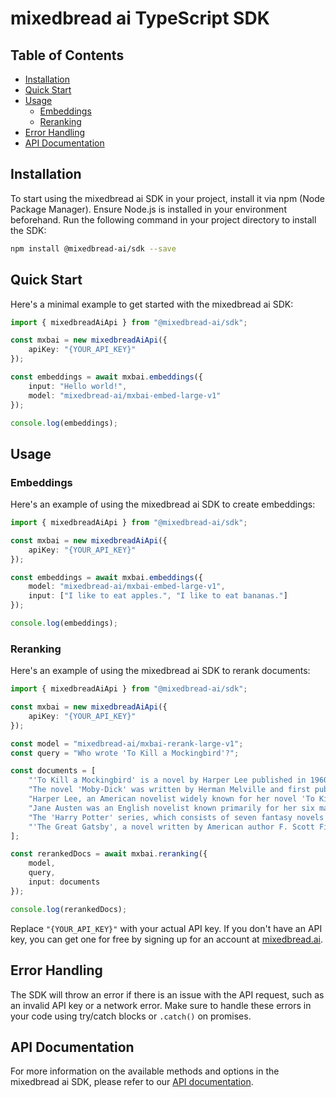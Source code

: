 # mixedbread ai TypeScript SDK

## Table of Contents
- [Installation](#installation)
- [Quick Start](#quick-start)
- [Usage](#usage)
  - [Embeddings](#embeddings)
  - [Reranking](#reranking)
- [Error Handling](#error-handling)
- [API Documentation](#api-documentation)

## Installation

To start using the mixedbread ai SDK in your project, install it via npm (Node Package Manager). Ensure Node.js is installed in your environment beforehand. Run the following command in your project directory to install the SDK:

```bash
npm install @mixedbread-ai/sdk --save
```

## Quick Start
Here's a minimal example to get started with the mixedbread ai SDK:
```typescript
import { mixedbreadAiApi } from "@mixedbread-ai/sdk";

const mxbai = new mixedbreadAiApi({
    apiKey: "{YOUR_API_KEY}"
});

const embeddings = await mxbai.embeddings({
    input: "Hello world!",
    model: "mixedbread-ai/mxbai-embed-large-v1"
});

console.log(embeddings);
```

## Usage

### Embeddings
Here's an example of using the mixedbread ai SDK to create embeddings:
```typescript
import { mixedbreadAiApi } from "@mixedbread-ai/sdk";

const mxbai = new mixedbreadAiApi({
    apiKey: "{YOUR_API_KEY}"
});

const embeddings = await mxbai.embeddings({
    model: "mixedbread-ai/mxbai-embed-large-v1",
    input: ["I like to eat apples.", "I like to eat bananas."]
});

console.log(embeddings);
```

### Reranking
Here's an example of using the mixedbread ai SDK to rerank documents:
```typescript
import { mixedbreadAiApi } from "@mixedbread-ai/sdk";

const mxbai = new mixedbreadAiApi({
    apiKey: "{YOUR_API_KEY}"
});

const model = "mixedbread-ai/mxbai-rerank-large-v1";
const query = "Who wrote 'To Kill a Mockingbird'?";

const documents = [
    "'To Kill a Mockingbird' is a novel by Harper Lee published in 1960. It was immediately successful, winning the Pulitzer Prize, and has become a classic of modern American literature.",
    "The novel 'Moby-Dick' was written by Herman Melville and first published in 1851. It is considered a masterpiece of American literature and deals with complex themes of obsession, revenge, and the conflict between good and evil.",
    "Harper Lee, an American novelist widely known for her novel 'To Kill a Mockingbird', was born in 1926 in Monroeville, Alabama. She received the Pulitzer Prize for Fiction in 1961.",
    "Jane Austen was an English novelist known primarily for her six major novels, which interpret, critique and comment upon the British landed gentry at the end of the 18th century.",
    "The 'Harry Potter' series, which consists of seven fantasy novels written by British author J.K. Rowling, is among the most popular and critically acclaimed books of the modern era.",
    "'The Great Gatsby', a novel written by American author F. Scott Fitzgerald, was published in 1925. The story is set in the Jazz Age and follows the life of millionaire Jay Gatsby and his pursuit of Daisy Buchanan."
];

const rerankedDocs = await mxbai.reranking({
    model,
    query,
    input: documents
});

console.log(rerankedDocs);
```

Replace `"{YOUR_API_KEY}"` with your actual API key. If you don't have an API key, you can get one for free by signing up for an account at [mixedbread.ai](https://mixedbread.ai/).

## Error Handling
The SDK will throw an error if there is an issue with the API request, such as an invalid API key or a network error. Make sure to handle these errors in your code using try/catch blocks or `.catch()` on promises.

## API Documentation
For more information on the available methods and options in the mixedbread ai SDK, please refer to our [API documentation](https://mixedbread.ai/api-reference).
